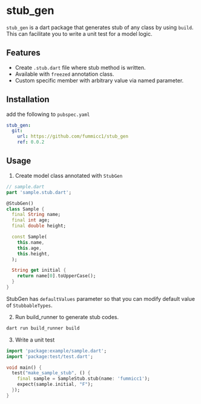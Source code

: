 # stub_gen

`stub_gen` is a dart package that generates stub of any class by using `build`.
This can facilitate you to write a unit test for a model logic.

## Features

- Create `.stub.dart` file where stub method is written.
- Available with `freezed` annotation class.
- Custom specific member with arbitrary value via named parameter.

## Installation

add the following to `pubspec.yaml`

```yaml
stub_gen:
  git:
    url: https://github.com/fummicc1/stub_gen
    ref: 0.0.2
```

## Usage

1. Create model class annotated with `StubGen`

```dart
// sample.dart
part 'sample.stub.dart';

@StubGen()
class Sample {
  final String name;
  final int age;
  final double height;

  const Sample(
    this.name,
    this.age,
    this.height,
  );

  String get initial {
    return name[0].toUpperCase();
  }
}
```

StubGen has `defaultValues` parameter so that you can modify default value of `StubbableTypes`.

2. Run build_runner to generate stub codes.

```sh
dart run build_runner build
```

3. Write a unit test

```dart
import 'package:example/sample.dart';
import 'package:test/test.dart';

void main() {
  test("make_sample_stub", () {
    final sample = SampleStub.stub(name: 'fummicc1');
    expect(sample.initial, "F");
  });
}

```
